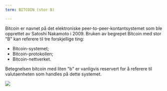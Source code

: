 ```yaml
---
term: BITCOIN (stor B)

---
```

Bitcoin er navnet på det elektroniske peer-to-peer-kontantsystemet som ble opprettet av Satoshi Nakamoto i 2009. Bruken av begrepet Bitcoin med stor "B" kan referere til tre forskjellige ting:


- Bitcoin-systemet;
- Bitcoin-protokollen;
- Bitcoin-nettverket.

Betegnelsen bitcoin med liten "b" er vanligvis reservert for å referere til valutaenheten som handles på dette systemet.

![](../../dictionnaire/assets/41.webp)